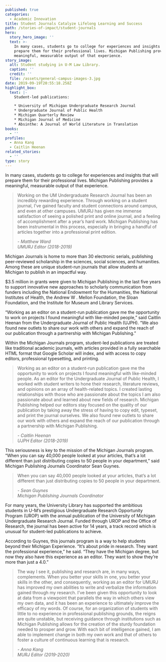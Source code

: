 ```yaml
---
published: true
categories:
  - Academic Innovation
title: Student Journals Catalyze Lifelong Learning and Success
path: /stories-of-impact/student-journals
hero:
  story_hero_image: ''
  text: >-
    In many cases, students go to college for experiences and insights that will
    prepare them for their professional lives. Michigan Publishing provides a
    meaningful, measurable output of that experience.
story_image:
  alt: Student studying in U-M Law Library.
  caption: ''
  credit: ''
  file: /assets/general-campus-images-3.jpg
date: 2019-09-19T20:55:18.258Z
highlight_box:
  text: |-
    Student-led publications:

    * University of Michigan Undergraduate Research Journal
    * Undergraduate Journal of Public Health
    * Michigan Quarterly Review
    * Michigan Journal of Medicine
    * Absinthe: A Journal of World Literature in Translation
books:
  - ''
profiles:
  - Anna Kang
  - Caitlin Heenan
related_stories:
  - ''
type: story
---
```

In many cases, students go to college for experiences and insights that will prepare them for their professional lives. Michigan Publishing provides a meaningful, measurable output of that experience.

<blockquote class="quote full yellow"><p>Working on the UM Undergraduate Research Journal has been an incredibly rewarding experience. Through working on a student journal, I’ve gained faculty and student connections around campus, and even at other campuses. UMURJ has given me immense satisfaction of seeing a polished print and online journal, and a feeling of accomplishment after a year’s hard work. Michigan Publishing has been instrumental in this process, especially in bringing a handful of articles together into a professional print edition.</p><footer><cite>- Matthew Ward<br>UMURJ Editor (2018-2019)</cite></footer></blockquote>

Michigan Journals is home to more than 30 electronic serials, publishing peer-reviewed scholarship in the sciences, social sciences, and humanities. Among these are unique student-run journals that allow students at Michigan to publish in an impactful way. 

<div class="lg:float-right lg:-mr-64 lg:w-3/5 border-l-8 border-sea-blue px-6 pt-6 ml-6 mb-4" markdown="1">$3.5 million in grants were given to Michigan Publishing in the last five years to support innovative new approaches to scholarly communication from funders including the National Endowment for the Humanities, the National Institutes of Health, the Andrew W . Mellon Foundation, the Sloan Foundation, and the Institute for Museum and Library Services.</div>

“Working as an editor on a student-run publication gave me the opportunity to work on projects I found meaningful with like-minded people,” said Caitlin Heenan from the Undergraduate Journal of Public Health (UJPH). “We also found new outlets to share our work with others and expand the reach of our publication through a partnership with Michigan Publishing.”

Within the Michigan Journals program, student-led publications are treated like traditional academic journals, with articles provided in a fully searchable HTML format that Google Scholar will index, and with access to copy editors, professional typesetting, and printing.

<blockquote class="quote full blue"><p>Working as an editor on a student-run publication gave me the opportunity to work on projects I found meaningful with like-minded people. As an editor for the Undergraduate Journal of Public Health, I worked with student writers to hone their research, literature reviews, and opinions on an array of health-related topics. I created lasting relationships with those who are passionate about the topics I am also passionate about and learned about new fields of research. Michigan Publishing helped our editors stay focused on the quality of our publication by taking away the stress of having to copy edit, typeset, and print the journal ourselves. We also found new outlets to share our work with others and expand the reach of our publication through a partnership with Michigan Publishing.</p><footer><cite>- Caitlin Heenan<br>UJPH Editor (2018-2019)</cite></footer></blockquote>

This seriousness is key to the mission of the Michigan Journals program. “When you can say 40,000 people looked at your articles, that’s a lot different than just distributing copies to 50 people in your department,” said Michigan Publishing Journals Coordinator Sean Guynes.

<blockquote class="quote floated yellow"><p>When you can say 40,000 people looked at your articles, that’s a lot different than
just distributing copies to 50 people in your department.</p><footer><cite>- Sean Guynes<br>Michigan Publishing Journals Coordinator</cite></footer></blockquote>

For many years, the University Library has supported the ambitious students in U-M’s prestigious Undergraduate Research Opportunity Program (UROP) with the annual publication of the University of Michigan Undergraduate Research Journal. Funded through UROP and the Office of Research, the journal has been active for 14 years, a track record which is unusual for student-led publications to achieve. 

According to Guynes, this journals program is a way to help students beyond their Michigan Experience. “It’s about pride in research. They want the professional experience,” he said.  “They have the Michigan degree, but now they also have this experience as an editor. They want to show they’re more than just a 4.0.”

<blockquote class="quote full blue"><p>The way I see it, publishing and research are, in many ways, complements. When you better your skills in one, you better your skills in the other, and consequently, working as an editor for UMURJ has improved my own abilities to write and verbalize the information gained through my research. I’ve been given this opportunity to look at data from a viewpoint that parallels the way in which others view my own data, and it has been an experience to ultimately improve the efficacy of my words. Of course, for an organization of students with little to no experience in professional publishing grounds, the reigns are quite unstable, but receiving guidance through institutions such as Michigan Publishing allows for the creation of the sturdy foundation needed to prosper and grow. With each bit of intelligence gained, I am able to implement change in both my own work and that of others to foster a culture of continuous learning that is research. 

</p><footer><cite>- Anna Kang<br>MURJ Editor (2019-2020)</cite></footer></blockquote>
